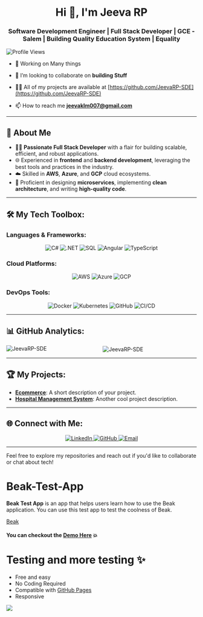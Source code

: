 <h1 align="center">Hi 👋, I'm Jeeva RP</h1>
<h3 align="center">Software Development Engineer | Full Stack Developer | GCE - Salem  | Building Quality Education System | Equality </h3>

![Profile Views](https://komarev.com/ghpvc/?username=JeevaRP-SDE&color=green)


- 🔭 Working on Many things

- 👯 I’m looking to collaborate on **building Stuff**

- 👨‍💻 All of my projects are available at [https://github.com/JeevaRP-SDE](https://github.com/JeevaRP-SDE)

- 📫 How to reach me **jeevaklm007@gmail.com**
---

## 🌟 About Me

- 👨‍💻 **Passionate  Full Stack Developer** with a flair for building scalable, efficient, and robust applications.
- 🌐 Experienced in **frontend** and **backend development**, leveraging the best tools and practices in the industry.
- ☁️ Skilled in **AWS**, **Azure**, and **GCP** cloud ecosystems.
- 🔧 Proficient in designing **microservices**, implementing **clean architecture**, and writing **high-quality code**.

---

## 🛠️ My Tech Toolbox:

### **Languages & Frameworks:**
<div align="center">
  <img src="https://img.shields.io/badge/C%23-%23E34F26.svg?style=for-the-badge&logo=c-sharp&logoColor=white" alt="C#"/>
  <img src="https://img.shields.io/badge/.NET-%23512BD4.svg?style=for-the-badge&logo=dotnet&logoColor=white" alt=".NET"/>
  <img src="https://img.shields.io/badge/SQL-%2300f.svg?style=for-the-badge&logo=sql&logoColor=white" alt="SQL"/>
  <img src="https://img.shields.io/badge/Angular-%23DD0031.svg?style=for-the-badge&logo=angular&logoColor=white" alt="Angular"/>
  <img src="https://img.shields.io/badge/TypeScript-%23007ACC.svg?style=for-the-badge&logo=typescript&logoColor=white" alt="TypeScript"/>
</div>

### **Cloud Platforms:**
<div align="center">
  <img src="https://img.shields.io/badge/AWS-%23FF9900.svg?style=for-the-badge&logo=amazon-aws&logoColor=white" alt="AWS"/>
  <img src="https://img.shields.io/badge/Azure-%230072C6.svg?style=for-the-badge&logo=microsoft-azure&logoColor=white" alt="Azure"/>
  <img src="https://img.shields.io/badge/GCP-%234285F4.svg?style=for-the-badge&logo=google-cloud&logoColor=white" alt="GCP"/>
</div>

### **DevOps Tools:**
<div align="center">
  <img src="https://img.shields.io/badge/Docker-%232496ED.svg?style=for-the-badge&logo=docker&logoColor=white" alt="Docker"/>
  <img src="https://img.shields.io/badge/Kubernetes-%23326CE5.svg?style=for-the-badge&logo=kubernetes&logoColor=white" alt="Kubernetes"/>
  <img src="https://img.shields.io/badge/GitHub-%23181717.svg?style=for-the-badge&logo=github&logoColor=white" alt="GitHub"/>
  <img src="https://img.shields.io/badge/CI/CD-%23121011.svg?style=for-the-badge&logo=github-actions&logoColor=white" alt="CI/CD"/>
</div>

---



## 📊 GitHub Analytics:

<div align="center">
  <p><img align="left" src="https://github-readme-stats.vercel.app/api/top-langs?username=JeevaRP-SDE&show_icons=true&locale=en&layout=compact" alt="JeevaRP-SDE" /></p>

<p>&nbsp;<img align="center" src="https://github-readme-stats.vercel.app/api?username=JeevaRP-SDE&show_icons=true&locale=en" alt="JeevaRP-SDE" /></p>
</div>

---

## 🏆 My Projects:

- **[Ecommerce](#)**: A short description of your project.
- **[Hospital Management System](#)**: Another cool project description.

---

## 🌐 Connect with Me:

<div align="center">
  <a href="https://www.linkedin.com/in/jeeva-r-p-/">
    <img src="https://img.shields.io/badge/LinkedIn-%230077B5.svg?style=for-the-badge&logo=linkedin&logoColor=white" alt="LinkedIn"/>
  </a>
  <a href="https://github.com/JeevaRP-SDE/">
    <img src="https://img.shields.io/badge/GitHub-%23181717.svg?style=for-the-badge&logo=github&logoColor=white" alt="GitHub"/>
  </a>
  <a href="jeevaklm007@gmail.com">
    <img src="https://img.shields.io/badge/Email-D14836.svg?style=for-the-badge&logo=gmail&logoColor=white" alt="Email"/>
  </a>
</div>

---

Feel free to explore my repositories and reach out if you'd like to collaborate or chat about tech!

# Beak-Test-App
**Beak Test App** is an app that helps users learn how to use the Beak application. You can use this test app to test the coolness of Beak.

[Beak](https://t.bkit.co/l_6788b31833600)

#### You can checkout the [**Demo Here**](https://beakit.com/) :boom:

# Testing and more testing :sparkles:
* Free and easy
* No Coding Required
* Compatible with [GitHub Pages](https://pages.github.com/)
* Responsive


<img src="https://t.bkit.co/w_6788b010a55e3.gif" />
